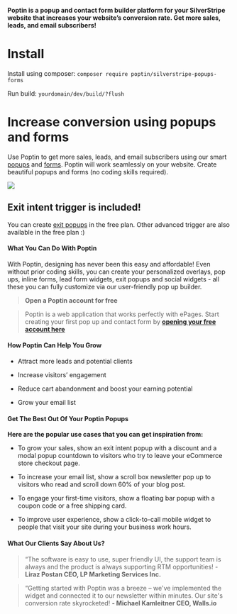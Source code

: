 **Poptin is a popup and contact form builder platform for your SilverStripe website that increases your website’s conversion rate. Get more sales, leads, and email subscribers!**

# Install
Install using composer:
`composer require poptin/silverstripe-popups-forms`

Run build:
`yourdomain/dev/build/?flush`

# Increase conversion using popups and forms
Use Poptin to get more sales, leads, and email subscribers using our smart [popups](https://www.poptin.com/popups/) and [forms](https://www.poptin.com/forms/).  Poptin will work seamlessly on your website. Create beautiful popups and forms (no coding skills required). 

![](https://www.poptin.com/wp-content/uploads/2019/06/002_banner_1200X630.png)

## Exit intent trigger is included!
You can create [exit popups](https://www.poptin.com/blog/exit-intent-technology-can-grow-business/) in the free plan. Other advanced trigger are also available in the free plan :)

#### What You Can Do With Poptin
With Poptin, designing has never been this easy and affordable! Even without prior coding skills, you can create your personalized overlays, pop ups, inline forms, lead form widgets, exit popups and social widgets - all these you can fully customize via our user-friendly pop up builder.

> **Open a Poptin account for free**

> Poptin is a web application that works perfectly with ePages. Start creating your first pop up and contact form by **[opening your free account here](https://app.popt.in/register?utm_source=silverstripe)**


#### How Poptin Can Help You Grow

* Attract more leads and potential clients

* Increase visitors’ engagement

* Reduce cart abandonment and boost your earning potential

* Grow your email list

#### Get The Best Out Of Your Poptin Popups

**Here are the popular use cases that you can get inspiration from:**

* To grow your sales, show an exit intent popup with a discount and a modal popup countdown to visitors who try to leave your eCommerce store checkout page.

* To increase your email list, show a scroll box newsletter pop up to visitors who read and scroll down 60% of your blog post.

* To engage your first-time visitors, show a floating bar popup with a coupon code or a free shipping card.

* To improve user experience, show a click-to-call mobile widget to people that visit your site during your business work hours.

#### What Our Clients Say About Us?

  

> “The software is easy to use, super friendly UI, the support team is always and the product is always supporting RTM opportunities! - **Liraz Postan CEO, LP Marketing Services Inc.**

  

> “Getting started with Poptin was a breeze – we've implemented the widget and connected it to our newsletter within minutes. Our site's conversion rate skyrocketed! **- Michael Kamleitner CEO, Walls.io**
